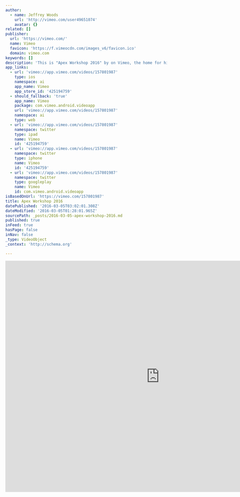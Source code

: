 ```yaml
---
author:
  - name: Jeffrey Woods
    url: 'http://vimeo.com/user49651074'
    avatar: {}
related: []
publisher:
  url: 'https://vimeo.com/'
  name: Vimeo
  favicon: 'https://f.vimeocdn.com/images_v6/favicon.ico'
  domain: vimeo.com
keywords: []
description: 'This is "Apex Workshop 2016" by on Vimeo, the home for high quality videos and the people who love them.'
app_links:
  - url: 'vimeo://app.vimeo.com/videos/157801987'
    type: ios
    namespace: ai
    app_name: Vimeo
    app_store_id: '425194759'
  - should_fallback: 'true'
    app_name: Vimeo
    package: com.vimeo.android.videoapp
    url: 'vimeo://app.vimeo.com/videos/157801987'
    namespace: ai
    type: web
  - url: 'vimeo://app.vimeo.com/videos/157801987'
    namespace: twitter
    type: ipad
    name: Vimeo
    id: '425194759'
  - url: 'vimeo://app.vimeo.com/videos/157801987'
    namespace: twitter
    type: iphone
    name: Vimeo
    id: '425194759'
  - url: 'vimeo://app.vimeo.com/videos/157801987'
    namespace: twitter
    type: googleplay
    name: Vimeo
    id: com.vimeo.android.videoapp
isBasedOnUrl: 'https://vimeo.com/157801987'
title: Apex Workshop 2016
datePublished: '2016-03-05T03:02:01.308Z'
dateModified: '2016-03-05T01:28:01.965Z'
sourcePath: _posts/2016-03-05-apex-workshop-2016.md
published: true
inFeed: true
hasPage: false
inNav: false
_type: VideoObject
_context: 'http://schema.org'

---
```

<iframe src="https://cdn.embedly.com/widgets/media.html?src=https%3A%2F%2Fplayer.vimeo.com%2Fvideo%2F157801987&amp;url=https%3A%2F%2Fvimeo.com%2F157801987&amp;image=http%3A%2F%2Fi.vimeocdn.com%2Fvideo%2F559158309_960.jpg&amp;key=b7d04c9b404c499eba89ee7072e1c4f7&amp;type=text%2Fhtml&amp;schema=vimeo" width="960" height="720" scrolling="no" frameborder="0" allowfullscreen="allowfullscreen" style=""></iframe>